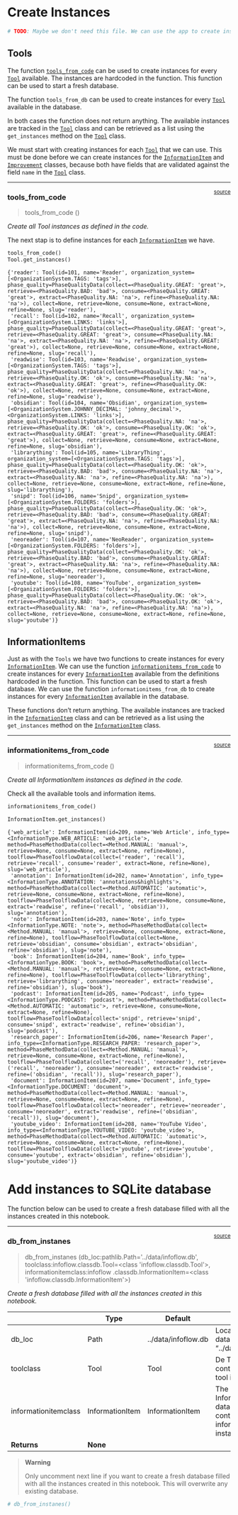 # Create Instances


<!-- WARNING: THIS FILE WAS AUTOGENERATED! DO NOT EDIT! -->

``` python
# TODO: Maybe we don't need this file. We can use the app to create instances and place those in the database.
```

## Tools

The function
[`tools_from_code`](https://Hopsakee.github.io/infoflow/create_instances.html#tools_from_code)
can be used to create instances for every
[`Tool`](https://Hopsakee.github.io/infoflow/classes_db.html#tool)
available. The instances are hardcoded in the function. This function
can be used to start a fresh database.

The function `tools_from_db` can be used to create instances for every
[`Tool`](https://Hopsakee.github.io/infoflow/classes_db.html#tool)
available in the database.

In both cases the function does not return anything. The available
instances are tracked in the
[`Tool`](https://Hopsakee.github.io/infoflow/classes_db.html#tool) class
and can be retrieved as a list using the `get_instances` method on the
[`Tool`](https://Hopsakee.github.io/infoflow/classes_db.html#tool)
class.

We must start with creating instances for each
[`Tool`](https://Hopsakee.github.io/infoflow/classes_db.html#tool) that
we can use. This must be done before we can create instances for the
[`InformationItem`](https://Hopsakee.github.io/infoflow/classes_db.html#informationitem)
and
[`Improvement`](https://Hopsakee.github.io/infoflow/classes_db.html#improvement)
classes, because both have fields that are validated against the field
`name` in the
[`Tool`](https://Hopsakee.github.io/infoflow/classes_db.html#tool)
class.

------------------------------------------------------------------------

<a
href="https://github.com/Hopsakee/infoflow/blob/main/infoflow/creinst.py#L13"
target="_blank" style="float:right; font-size:smaller">source</a>

### tools_from_code

>  tools_from_code ()

*Create all Tool instances as defined in the code.*

The next stap is to define instances for each
[`InformationItem`](https://Hopsakee.github.io/infoflow/classes_db.html#informationitem)
we have.

``` python
tools_from_code()
Tool.get_instances()
```

    {'reader': Tool(id=101, name='Reader', organization_system=[<OrganizationSystem.TAGS: 'tags'>], phase_quality=PhaseQualityData(collect=<PhaseQuality.GREAT: 'great'>, retrieve=<PhaseQuality.BAD: 'bad'>, consume=<PhaseQuality.GREAT: 'great'>, extract=<PhaseQuality.NA: 'na'>, refine=<PhaseQuality.NA: 'na'>), collect=None, retrieve=None, consume=None, extract=None, refine=None, slug='reader'),
     'recall': Tool(id=102, name='Recall', organization_system=[<OrganizationSystem.LINKS: 'links'>], phase_quality=PhaseQualityData(collect=<PhaseQuality.GREAT: 'great'>, retrieve=<PhaseQuality.GREAT: 'great'>, consume=<PhaseQuality.NA: 'na'>, extract=<PhaseQuality.NA: 'na'>, refine=<PhaseQuality.GREAT: 'great'>), collect=None, retrieve=None, consume=None, extract=None, refine=None, slug='recall'),
     'readwise': Tool(id=103, name='Readwise', organization_system=[<OrganizationSystem.TAGS: 'tags'>], phase_quality=PhaseQualityData(collect=<PhaseQuality.NA: 'na'>, retrieve=<PhaseQuality.OK: 'ok'>, consume=<PhaseQuality.NA: 'na'>, extract=<PhaseQuality.GREAT: 'great'>, refine=<PhaseQuality.OK: 'ok'>), collect=None, retrieve=None, consume=None, extract=None, refine=None, slug='readwise'),
     'obsidian': Tool(id=104, name='Obsidian', organization_system=[<OrganizationSystem.JOHNNY_DECIMAL: 'johnny_decimal'>, <OrganizationSystem.LINKS: 'links'>], phase_quality=PhaseQualityData(collect=<PhaseQuality.NA: 'na'>, retrieve=<PhaseQuality.OK: 'ok'>, consume=<PhaseQuality.OK: 'ok'>, extract=<PhaseQuality.GREAT: 'great'>, refine=<PhaseQuality.GREAT: 'great'>), collect=None, retrieve=None, consume=None, extract=None, refine=None, slug='obsidian'),
     'librarything': Tool(id=105, name='LibraryThing', organization_system=[<OrganizationSystem.TAGS: 'tags'>], phase_quality=PhaseQualityData(collect=<PhaseQuality.OK: 'ok'>, retrieve=<PhaseQuality.BAD: 'bad'>, consume=<PhaseQuality.NA: 'na'>, extract=<PhaseQuality.NA: 'na'>, refine=<PhaseQuality.NA: 'na'>), collect=None, retrieve=None, consume=None, extract=None, refine=None, slug='librarything'),
     'snipd': Tool(id=106, name='Snipd', organization_system=[<OrganizationSystem.FOLDERS: 'folders'>], phase_quality=PhaseQualityData(collect=<PhaseQuality.OK: 'ok'>, retrieve=<PhaseQuality.BAD: 'bad'>, consume=<PhaseQuality.GREAT: 'great'>, extract=<PhaseQuality.NA: 'na'>, refine=<PhaseQuality.NA: 'na'>), collect=None, retrieve=None, consume=None, extract=None, refine=None, slug='snipd'),
     'neoreader': Tool(id=107, name='NeoReader', organization_system=[<OrganizationSystem.FOLDERS: 'folders'>], phase_quality=PhaseQualityData(collect=<PhaseQuality.OK: 'ok'>, retrieve=<PhaseQuality.BAD: 'bad'>, consume=<PhaseQuality.GREAT: 'great'>, extract=<PhaseQuality.NA: 'na'>, refine=<PhaseQuality.NA: 'na'>), collect=None, retrieve=None, consume=None, extract=None, refine=None, slug='neoreader'),
     'youtube': Tool(id=108, name='YouTube', organization_system=[<OrganizationSystem.FOLDERS: 'folders'>], phase_quality=PhaseQualityData(collect=<PhaseQuality.OK: 'ok'>, retrieve=<PhaseQuality.BAD: 'bad'>, consume=<PhaseQuality.OK: 'ok'>, extract=<PhaseQuality.NA: 'na'>, refine=<PhaseQuality.NA: 'na'>), collect=None, retrieve=None, consume=None, extract=None, refine=None, slug='youtube')}

## InformationItems

Just as with the `Tools` we have two functions to create instances for
every
[`InformationItem`](https://Hopsakee.github.io/infoflow/classes_db.html#informationitem).
We can use the function
[`informationitems_from_code`](https://Hopsakee.github.io/infoflow/create_instances.html#informationitems_from_code)
to create instances for every
[`InformationItem`](https://Hopsakee.github.io/infoflow/classes_db.html#informationitem)
available from the definitions hardcoded in the function. This function
can be used to start a fresh database. We can use the function
`informationitems_from_db` to create instances for every
[`InformationItem`](https://Hopsakee.github.io/infoflow/classes_db.html#informationitem)
available in the database.

These functions don’t return anything. The available instances are
tracked in the
[`InformationItem`](https://Hopsakee.github.io/infoflow/classes_db.html#informationitem)
class and can be retrieved as a list using the `get_instances` method on
the
[`InformationItem`](https://Hopsakee.github.io/infoflow/classes_db.html#informationitem)
class.

------------------------------------------------------------------------

<a
href="https://github.com/Hopsakee/infoflow/blob/main/infoflow/creinst.py#L119"
target="_blank" style="float:right; font-size:smaller">source</a>

### informationitems_from_code

>  informationitems_from_code ()

*Create all InformationItem instances as defined in the code.*

Check all the available tools and information items.

``` python
informationitems_from_code()
```

``` python
InformationItem.get_instances()
```

    {'web_article': InformationItem(id=209, name='Web Article', info_type=<InformationType.WEB_ARTICLE: 'web_article'>, method=PhaseMethodData(collect=<Method.MANUAL: 'manual'>, retrieve=None, consume=None, extract=None, refine=None), toolflow=PhaseToolflowData(collect=('reader', 'recall'), retrieve='recall', consume='reader', extract=None, refine=None), slug='web_article'),
     'annotation': InformationItem(id=202, name='Annotation', info_type=<InformationType.ANNOTATION: 'annotations&highlights'>, method=PhaseMethodData(collect=<Method.AUTOMATIC: 'automatic'>, retrieve=None, consume=None, extract=None, refine=None), toolflow=PhaseToolflowData(collect=None, retrieve=None, consume=None, extract='readwise', refine=('recall', 'obsidian')), slug='annotation'),
     'note': InformationItem(id=203, name='Note', info_type=<InformationType.NOTE: 'note'>, method=PhaseMethodData(collect=<Method.MANUAL: 'manual'>, retrieve=None, consume=None, extract=None, refine=None), toolflow=PhaseToolflowData(collect=None, retrieve='obsidian', consume='obsidian', extract='obsidian', refine='obsidian'), slug='note'),
     'book': InformationItem(id=204, name='Book', info_type=<InformationType.BOOK: 'book'>, method=PhaseMethodData(collect=<Method.MANUAL: 'manual'>, retrieve=None, consume=None, extract=None, refine=None), toolflow=PhaseToolflowData(collect='librarything', retrieve='librarything', consume='neoreader', extract='readwise', refine='obsidian'), slug='book'),
     'podcast': InformationItem(id=205, name='Podcast', info_type=<InformationType.PODCAST: 'podcast'>, method=PhaseMethodData(collect=<Method.AUTOMATIC: 'automatic'>, retrieve=None, consume=None, extract=None, refine=None), toolflow=PhaseToolflowData(collect='snipd', retrieve='snipd', consume='snipd', extract='readwise', refine='obsidian'), slug='podcast'),
     'research_paper': InformationItem(id=206, name='Research Paper', info_type=<InformationType.RESEARCH_PAPER: 'research_paper'>, method=PhaseMethodData(collect=<Method.MANUAL: 'manual'>, retrieve=None, consume=None, extract=None, refine=None), toolflow=PhaseToolflowData(collect=('recall', 'neoreader'), retrieve=('recall', 'neoreader'), consume='neoreader', extract='readwise', refine=('obsidian', 'recall')), slug='research_paper'),
     'document': InformationItem(id=207, name='Document', info_type=<InformationType.DOCUMENT: 'document'>, method=PhaseMethodData(collect=<Method.MANUAL: 'manual'>, retrieve=None, consume=None, extract=None, refine=None), toolflow=PhaseToolflowData(collect='neoreader', retrieve='neoreader', consume='neoreader', extract='readwise', refine=('obsidian', 'recall')), slug='document'),
     'youtube_video': InformationItem(id=208, name='YouTube Video', info_type=<InformationType.YOUTUBE_VIDEO: 'youtube_video'>, method=PhaseMethodData(collect=<Method.AUTOMATIC: 'automatic'>, retrieve=None, consume=None, extract=None, refine=None), toolflow=PhaseToolflowData(collect='youtube', retrieve='youtube', consume='youtube', extract='obsidian', refine='obsidian'), slug='youtube_video')}

# Add instances to SQLite database

The function below can be used to create a fresh database filled with
all the instances created in this notebook.

------------------------------------------------------------------------

<a
href="https://github.com/Hopsakee/infoflow/blob/main/infoflow/creinst.py#L258"
target="_blank" style="float:right; font-size:smaller">source</a>

### db_from_instanes

>  db_from_instanes (db_loc:pathlib.Path='../data/infoflow.db',
>                        toolclass:infoflow.classdb.Tool=<class
>                        'infoflow.classdb.Tool'>, informationitemclass:infoflow
>                        .classdb.InformationItem=<class
>                        'infoflow.classdb.InformationItem'>)

*Create a fresh database filled with all the instances created in this
notebook.*

<table>
<colgroup>
<col style="width: 6%" />
<col style="width: 25%" />
<col style="width: 34%" />
<col style="width: 34%" />
</colgroup>
<thead>
<tr>
<th></th>
<th><strong>Type</strong></th>
<th><strong>Default</strong></th>
<th><strong>Details</strong></th>
</tr>
</thead>
<tbody>
<tr>
<td>db_loc</td>
<td>Path</td>
<td>../data/infoflow.db</td>
<td>Location of the database, usually “../data/infoflow.db”</td>
</tr>
<tr>
<td>toolclass</td>
<td>Tool</td>
<td>Tool</td>
<td>De Tool dataclass, containing all the tool intances</td>
</tr>
<tr>
<td>informationitemclass</td>
<td>InformationItem</td>
<td>InformationItem</td>
<td>The InformationItem dataclass, containing all the information item
instances</td>
</tr>
<tr>
<td><strong>Returns</strong></td>
<td><strong>None</strong></td>
<td></td>
<td></td>
</tr>
</tbody>
</table>

<div>

> **Warning**
>
> Only uncomment next line if you want to create a fresh database filled
> with all the instances created in this notebook. This will overwrite
> any existing database.

</div>

``` python
# db_from_instanes()
```
